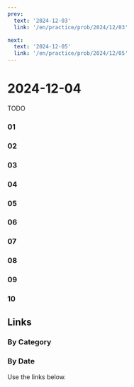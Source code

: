 ```yaml
---
prev:
  text: '2024-12-03'
  link: '/en/practice/prob/2024/12/03'

next:
  text: '2024-12-05'
  link: '/en/practice/prob/2024/12/05'
---
```


# 2024-12-04

TODO

### 01

### 02

### 03

### 04

### 05

### 06

### 07

### 08

### 09

### 10

## Links

[<Badge type="tip" text="Check Solution"/>](/en/learning/prob/2024/12/04)

### By Category

[<Badge type="tip" text="<--"/>](/en/practice/prob/2024/12/01)
[<Badge type="tip" text="Calendar"/>](/en/practice/calendar/2024/12)
[<Badge type="info" text="-->"/>](/en/practice/prob/2024/12/08)

### By Date

Use the links below.